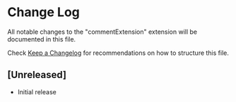 # Change Log

All notable changes to the "commentExtension" extension will be documented in this file.

Check [Keep a Changelog](http://keepachangelog.com/) for recommendations on how to structure this file.

## [Unreleased]

- Initial release